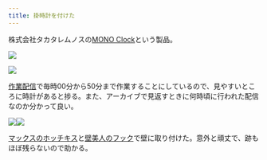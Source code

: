 ```yaml
---
title: 掛時計を付けた
---
```

株式会社タカタレムノスの[MONO Clock](https://www.amazon.co.jp/dp/B004UIT8BK)という製品。

![](https://lh4.googleusercontent.com/32njSjXTG_BQuzCRw-9xRnypg2HVsuIfOnshyv6KRidx9AxAC3OG-uY7OhYy6rOZQF6XCq09QfbDL-5G8jXJx0VkEn070Kcn6Uvt2m5dbgkkTWHjZiPwZ-JZxxQcKXGLm-ZVzKkviQjH_pZgdQ)

![](https://lh6.googleusercontent.com/XcI-ErGKRaKyWmn-X5g7A53xvMkdh0T0B1O5Qbkz7NOIAGOGcJcDxKga_tyjGHFcpXSuhgnH0idEsCQZY7Q_6Y6Lw3JCy2JIS_ksGB2o8mMcKbUoFfPtgUjJF3c47dqyP4KSp0nnaXQ_pJeZNg)

[作業配信](https://www.youtube.com/channel/UC5s-KpSDGzxWPWNv94PnJHw)で毎時00分から50分まで作業することにしているので、見やすいところに時計があると捗る。また、アーカイブで見返すときに何時頃に行われた配信なのか分かって良い。

![](https://lh6.googleusercontent.com/W_DlNe4TeCg0kAlA4doyOsshOJyX8-YhDSrBnGlVKIG8iApF9Q5nIHu3H21TVj-DBMvZWRHjwCMCtZHkkOzVQMEYLIv4cyuZj5mBuxTTc6egjSn6DZ4T60vC85czr2yjZFxSgS9utJMcWAJz7Q)![](https://lh3.googleusercontent.com/ACnCA5ZGamOliFAaOS7EADoLhXxAuwQldCYXMBL5olZp7YrTx1aQDq1ZvPZF0i4UCBCTfIIDrOOnbbRqFZplx_91dXgSmiH9k00isztGdv8V0-_TCXFASeOO8oxfhGcs56q87gIlxDRZPpJaTQ)

[マックスのホッチキス](https://www.amazon.co.jp/dp/B000O9WRWG)と[壁美人のフック](https://www.amazon.co.jp/dp/B00CU78TDG)で壁に取り付けた。意外と頑丈で、跡もほぼ残らないので助かる。
